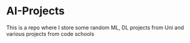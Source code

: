 # AI-Projects
This is a repo where I store some random ML, DL projects
from Uni and various projects from code schools

